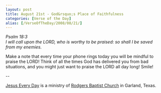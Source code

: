 ```yaml
---
layout: post
title: August 21st - God&rsquo;s Place of Faithfulness
categories: [Verse of the Day]
alias: [/VerseOfTheDay/2008/08/21/]
---
```


_Psalm 18:3  
I will call upon the LORD, who is worthy to be praised: so shall I
be saved from my enemies._

Make a note that every time your phone rings today you will be
mindful to praise the LORD! Think of all the times God has delivered
you from bad situations, and you might just want to praise the LORD
all day long! Smile!

 --

<a href=http://jesuseveryday.net>Jesus Every Day</a> is a ministry of <a href=http://rodgersbaptist.net>Rodgers Baptist Church</a> in Garland, Texas.
